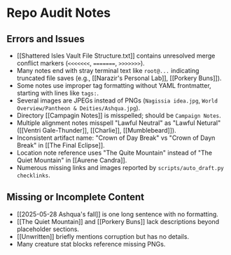 # Repo Audit Notes

## Errors and Issues

- [[Shattered Isles Vault File Structure.txt]] contains unresolved merge conflict markers (`<<<<<<<`, `=======`, `>>>>>>>`).
- Many notes end with stray terminal text like `root@...` indicating truncated file saves (e.g., [[Narazir's Personal Lab]], [[Porkery Buns]]).
- Some notes use improper tag formatting without YAML frontmatter, starting with lines like `tags:`.
- Several images are JPEGs instead of PNGs (`Nagissia idea.jpg`, `World Overview/Pantheon & Deities/Ashqua.jpg`).
- Directory [[Campagin Notes]] is misspelled; should be `Campaign Notes`.
- Multiple alignment notes misspell "Lawful Neutral" as "Lawful Netural" ([[Ventri Gale-Thunder]], [[Charlie]], [[Mumblebeard]]).
- Inconsistent artifact name: "Crown of Day Break" vs "Crown of Dayn Break" in [[The Final Eclipse]].
- Location note reference uses "The Quite Mountain" instead of "The Quiet Mountain" in [[Aurene Candra]].
- Numerous missing links and images reported by `scripts/auto_draft.py checklinks`.

## Missing or Incomplete Content

- [[2025-05-28 Ashqua's fall]] is one long sentence with no formatting.
- [[The Quiet Mountain]] and [[Porkery Buns]] lack descriptions beyond placeholder sections.
- [[Unwritten]] briefly mentions corruption but has no details.
- Many creature stat blocks reference missing PNGs.
